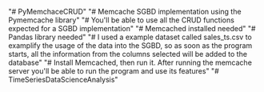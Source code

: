 "# PyMemchaceCRUD" 
"# Memcache SGBD implementation using the Pymemcache library"
"# You'll be able to use all the CRUD functions expected for a SGBD implementation"
"# Memcached installed needed"
"# Pandas library needed"
"# I used a example dataset called sales_ts.csv to examplify the usage of the data into the SGBD, so as soon as the program starts, all the information from the columns selected will be added to the database"
"# Install Memcached, then run it. After running the memcache server you'll be able to run the program and use its features"
"# TimeSeriesDataScienceAnalysis" 
